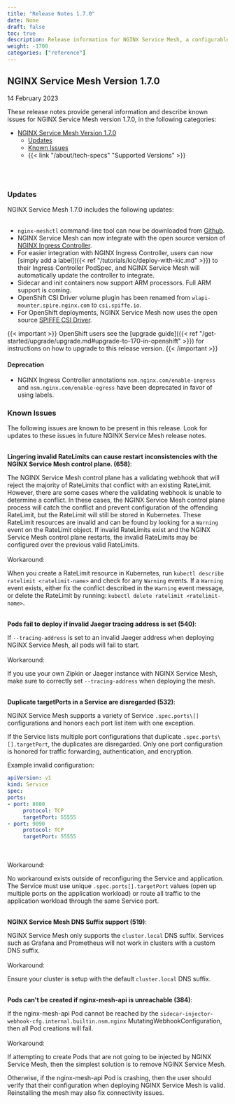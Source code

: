 ```yaml
---
title: "Release Notes 1.7.0"
date: None
draft: false
toc: true
description: Release information for NGINX Service Mesh, a configurable, low‑latency infrastructure layer designed to handle a high volume of network‑based interprocess communication among application infrastructure services using application programming interfaces (APIs).  Lists of new features and known issues are provided.
weight: -1700
categories: ["reference"]
---
```


## NGINX Service Mesh Version 1.7.0

14 February 2023 

<!-- vale off -->

These release notes provide general information and describe known issues for NGINX Service Mesh version 1.7.0, in the following categories:

- [NGINX Service Mesh Version 1.7.0](#nginx-service-mesh-version-170)
  - [Updates](#updates)
  - [Known Issues](#known-issues)
  - {{< link "/about/tech-specs" "Supported Versions" >}}

<br/>
<br/>
<span id="170-updates"></a>

### **Updates**

NGINX Service Mesh 1.7.0 includes the following updates:
<br/><br/>

- `nginx-meshctl` command-line tool can now be downloaded from [Github](https://github.com/nginxinc/nginx-service-mesh/releases/latest).
- NGINX Service Mesh can now integrate with the open source version of [NGINX Ingress Controller](https://github.com/nginxinc/kubernetes-ingress).
- For easier integration with NGINX Ingress Controller, users can now [simply add a label]({{< ref "/tutorials/kic/deploy-with-kic.md" >}}) to their Ingress Controller PodSpec, and NGINX Service Mesh will automatically update the controller to integrate.
- Sidecar and init containers now support ARM processors. Full ARM support is coming.
- OpenShift CSI Driver volume plugin has been renamed from `wlapi-mounter.spire.nginx.com` to `csi.spiffe.io`.
- For OpenShift deployments, NGINX Service Mesh now uses the open source [SPIFFE CSI Driver](https://github.com/spiffe/spiffe-csi).

{{< important >}}
OpenShift users see the [upgrade guide]({{< ref "/get-started/upgrade/upgrade.md#upgrade-to-170-in-openshift" >}}) for instructions on how to upgrade to this release version.
{{< /important >}}


#### **Deprecation**

- NGINX Ingress Controller annotations `nsm.nginx.com/enable-ingress` and `nsm.nginx.com/enable-egress` have been deprecated in favor of using labels.

<span id="170-issues"></a>

### **Known Issues**

The following issues are known to be present in this release. Look for updates to these issues in future NGINX Service Mesh release notes.
<br/>


<br/>**Lingering invalid RateLimits can cause restart inconsistencies with the NGINX Service Mesh control plane. (658)**:
  <br/>

The NGINX Service Mesh control plane has a validating webhook that will reject the majority of RateLimits that conflict with an existing RateLimit. However, there are some cases where the validating webhook is unable to determine a conflict. In these cases, the NGINX Service Mesh control plane process will catch the conflict and prevent configuration of the offending RateLimit, but the RateLimit will still be stored in Kubernetes. These RateLimit resources are invalid and can be found by looking for a `Warning` event on the RateLimit object. If invalid RateLimits exist and the NGINX Service Mesh control plane restarts, the invalid RateLimits may be configured over the previous valid RateLimits. 
  <br/>
  <br/>
  Workaround:
  <br/>

When you create a RateLimit resource in Kubernetes, run `kubectl describe ratelimit <ratelimit-name>` and check for any `Warning` events. If a `Warning` event exists, either fix the conflict described in the `Warning` event message, or delete the RateLimit by running: `kubectl delete ratelimit <ratelimit-name>`. 
  

<br/>**Pods fail to deploy if invalid Jaeger tracing address is set (540)**:
  <br/>

If `--tracing-address` is set to an invalid Jaeger address when deploying NGINX Service Mesh, all pods will fail to start.
  <br/>
  <br/>
  Workaround:
  <br/>

If you use your own Zipkin or Jaeger instance with NGINX Service Mesh, make sure to correctly set `--tracing-address` when deploying the mesh.
  

<br/>**Duplicate targetPorts in a Service are disregarded (532)**:
  <br/>

NGINX Service Mesh supports a variety of Service `.spec.ports\[]` configurations and honors each port list item with one exception.

If the Service lists multiple port configurations that duplicate `.spec.ports\[].targetPort`, the duplicates are disregarded. Only one port configuration is honored for traffic forwarding, authentication, and encryption.

Example invalid configuration:


```yaml
apiVersion: v1
kind: Service
spec:
ports:
- port: 8080
     protocol: TCP
     targetPort: 55555
- port: 9090
     protocol: TCP
     targetPort: 55555
```

  <br/>
  <br/>
  Workaround:
  <br/>

No workaround exists outside of reconfiguring the Service and application. The Service must use unique `.spec.ports[].targetPort` values (open up multiple ports on the application workload) or route all traffic to the application workload through the same Service port.
  

<br/>**NGINX Service Mesh DNS Suffix support (519)**:
  <br/>

NGINX Service Mesh only supports the `cluster.local` DNS suffix. Services such as Grafana and Prometheus will not work in clusters with a custom DNS suffix.
  <br/>
  <br/>
  Workaround:
  <br/>

Ensure your cluster is setup with the default `cluster.local` DNS suffix.
  

<br/>**Pods can't be created if nginx-mesh-api is unreachable (384)**:
  <br/>

If the nginx-mesh-api Pod cannot be reached by the `sidecar-injector-webhook-cfg.internal.builtin.nsm.nginx` MutatingWebhookConfiguration, then all Pod creations will fail.
  <br/>
  <br/>
  Workaround:
  <br/>

If attempting to create Pods that are not going to be injected by NGINX Service Mesh, then the simplest solution is to remove NGINX Service Mesh.

Otherwise, if the nginx-mesh-api Pod is crashing, then the user should verify that their configuration when deploying NGINX Service Mesh is valid. Reinstalling the mesh may also fix connectivity issues.
  

